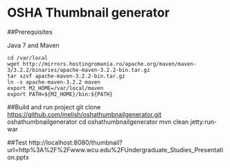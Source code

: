 OSHA Thumbnail generator
========================

##Prerequisites

Java 7 and Maven

    cd /var/local
    wget http://mirrors.hostingromania.ro/apache.org/maven/maven-3/3.2.2/binaries/apache-maven-3.2.2-bin.tar.gz
    tar xzvf apache-maven-3.2.2-bin.tar.gz
    ln -s apache-maven-3.2.2 maven
    export M2_HOME=/var/local/maven
    export PATH=${M2_HOME}/bin:${PATH}

##Build and run project
    git clone https://github.com/melish/oshathumbnailgenerator.git oshathumbnailgenerator
    cd oshathumbnailgenerator
    mvn clean jetty:run-war

##Test
    http://localhost:8080/thumbnail?url=http%3A%2F%2Fwww.wcu.edu%2FUndergraduate_Studies_Presentation.pptx
